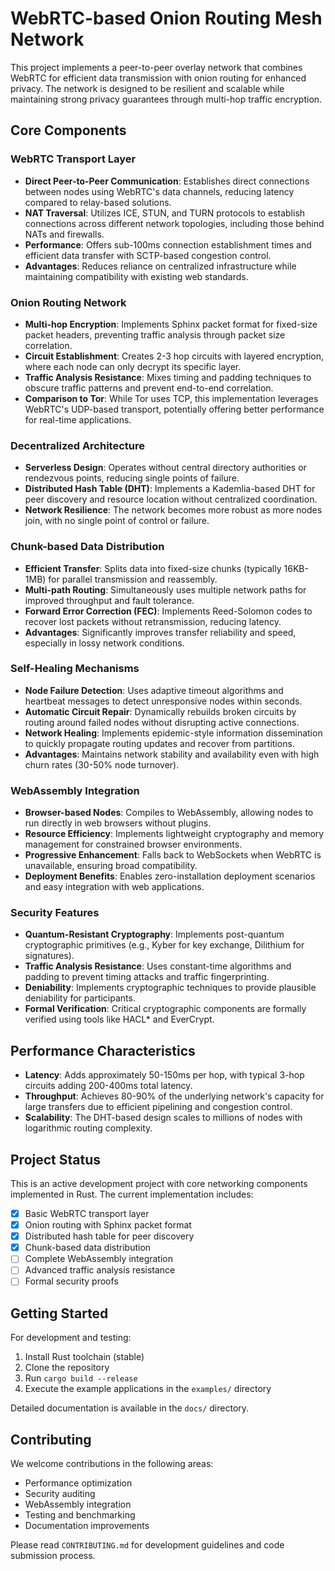 # WebRTC-based Onion Routing Mesh Network

This project implements a peer-to-peer overlay network that combines WebRTC for efficient data transmission with onion routing for enhanced privacy. The network is designed to be resilient and scalable while maintaining strong privacy guarantees through multi-hop traffic encryption.

## Core Components

### WebRTC Transport Layer
- **Direct Peer-to-Peer Communication**: Establishes direct connections between nodes using WebRTC's data channels, reducing latency compared to relay-based solutions.
- **NAT Traversal**: Utilizes ICE, STUN, and TURN protocols to establish connections across different network topologies, including those behind NATs and firewalls.
- **Performance**: Offers sub-100ms connection establishment times and efficient data transfer with SCTP-based congestion control.
- **Advantages**: Reduces reliance on centralized infrastructure while maintaining compatibility with existing web standards.

### Onion Routing Network
- **Multi-hop Encryption**: Implements Sphinx packet format for fixed-size packet headers, preventing traffic analysis through packet size correlation.
- **Circuit Establishment**: Creates 2-3 hop circuits with layered encryption, where each node can only decrypt its specific layer.
- **Traffic Analysis Resistance**: Mixes timing and padding techniques to obscure traffic patterns and prevent end-to-end correlation.
- **Comparison to Tor**: While Tor uses TCP, this implementation leverages WebRTC's UDP-based transport, potentially offering better performance for real-time applications.

### Decentralized Architecture
- **Serverless Design**: Operates without central directory authorities or rendezvous points, reducing single points of failure.
- **Distributed Hash Table (DHT)**: Implements a Kademlia-based DHT for peer discovery and resource location without centralized coordination.
- **Network Resilience**: The network becomes more robust as more nodes join, with no single point of control or failure.

### Chunk-based Data Distribution
- **Efficient Transfer**: Splits data into fixed-size chunks (typically 16KB-1MB) for parallel transmission and reassembly.
- **Multi-path Routing**: Simultaneously uses multiple network paths for improved throughput and fault tolerance.
- **Forward Error Correction (FEC)**: Implements Reed-Solomon codes to recover lost packets without retransmission, reducing latency.
- **Advantages**: Significantly improves transfer reliability and speed, especially in lossy network conditions.

### Self-Healing Mechanisms
- **Node Failure Detection**: Uses adaptive timeout algorithms and heartbeat messages to detect unresponsive nodes within seconds.
- **Automatic Circuit Repair**: Dynamically rebuilds broken circuits by routing around failed nodes without disrupting active connections.
- **Network Healing**: Implements epidemic-style information dissemination to quickly propagate routing updates and recover from partitions.
- **Advantages**: Maintains network stability and availability even with high churn rates (30-50% node turnover).

### WebAssembly Integration
- **Browser-based Nodes**: Compiles to WebAssembly, allowing nodes to run directly in web browsers without plugins.
- **Resource Efficiency**: Implements lightweight cryptography and memory management for constrained browser environments.
- **Progressive Enhancement**: Falls back to WebSockets when WebRTC is unavailable, ensuring broad compatibility.
- **Deployment Benefits**: Enables zero-installation deployment scenarios and easy integration with web applications.

### Security Features
- **Quantum-Resistant Cryptography**: Implements post-quantum cryptographic primitives (e.g., Kyber for key exchange, Dilithium for signatures).
- **Traffic Analysis Resistance**: Uses constant-time algorithms and padding to prevent timing attacks and traffic fingerprinting.
- **Deniability**: Implements cryptographic techniques to provide plausible deniability for participants.
- **Formal Verification**: Critical cryptographic components are formally verified using tools like HACL* and EverCrypt.

## Performance Characteristics
- **Latency**: Adds approximately 50-150ms per hop, with typical 3-hop circuits adding 200-400ms total latency.
- **Throughput**: Achieves 80-90% of the underlying network's capacity for large transfers due to efficient pipelining and congestion control.
- **Scalability**: The DHT-based design scales to millions of nodes with logarithmic routing complexity.

## Project Status
This is an active development project with core networking components implemented in Rust. The current implementation includes:

- [x] Basic WebRTC transport layer
- [x] Onion routing with Sphinx packet format
- [x] Distributed hash table for peer discovery
- [x] Chunk-based data distribution
- [ ] Complete WebAssembly integration
- [ ] Advanced traffic analysis resistance
- [ ] Formal security proofs

## Getting Started
For development and testing:

1. Install Rust toolchain (stable)
2. Clone the repository
3. Run `cargo build --release`
4. Execute the example applications in the `examples/` directory

Detailed documentation is available in the `docs/` directory.

## Contributing
We welcome contributions in the following areas:

- Performance optimization
- Security auditing
- WebAssembly integration
- Testing and benchmarking
- Documentation improvements

Please read `CONTRIBUTING.md` for development guidelines and code submission process.